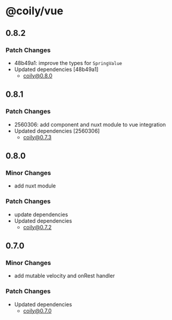 # @coily/vue

## 0.8.2

### Patch Changes

- 48b49a1: improve the types for `SpringValue`
- Updated dependencies [48b49a1]
  - coily@0.8.0

## 0.8.1

### Patch Changes

- 2560306: add component and nuxt module to vue integration
- Updated dependencies [2560306]
  - coily@0.7.3

## 0.8.0

### Minor Changes

- add nuxt module

### Patch Changes

- update dependencies
- Updated dependencies
  - coily@0.7.2

## 0.7.0

### Minor Changes

- add mutable velocity and onRest handler

### Patch Changes

- Updated dependencies
  - coily@0.7.0
